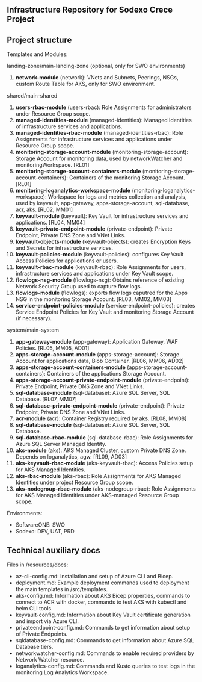Infrastructure Repository for Sodexo Crece Project
--------------------------------------------------

## Project structure

Templates and Modules:

landing-zone/main-landing-zone (optional, only for SWO environments)

1. **network-module** (network): VNets and Subnets, Peerings, NSGs, custom Route Table for AKS, only for SWO environment.

shared/main-shared

1. **users-rbac-module** (users-rbac): Role Assignments for administrators under Resource Group scope.
2. **managed-identities-module** (managed-identities): Managed Identities of infrastructure services and applications.
3. **managed-identities-rbac-module** (managed-identities-rbac): Role Assignments for infrastructure services and applications under Resource Group scope.
4. **monitoring-storage-account-module** (monitoring-storage-account): Storage Account for monitoring data, used by networkWatcher and monitoringWorkspace. \[RL01\]
5. **monitoring-storage-account-containers-module** (monitoring-storage-account-containers): Containers of the monitoring Storage Account. \[RL01\]
6. **monitoring-loganalytics-workspace-module** (monitoring-loganalytics-workspace): Workspace for logs and metrics collection and analysis, used by keyvault, app-gateway, apps-storage-account, sql-database, acr, aks. \[RL02, MM01\]
7. **keyvault-module** (keyvault): Key Vault for infrastructure services and applications. \[RL04, MM04\]
8. **keyvault-private-endpoint-module** (private-endpoint): Private Endpoint, Private DNS Zone and VNet Links.
9. **keyvault-objects-module** (keyvault-objects): creates Encryption Keys and Secrets for infrastructure services.
10. **keyvault-policies-module** (keyvault-policies): configures Key Vault Access Policies for applications or users.
11. **keyvault-rbac-module** (keyvault-rbac): Role Assignments for users, infrastructure services and applications under Key Vault scope.
12. **flowlogs-nsg-module** (flowlogs-nsg): Obtains reference of existing Network Security Group used to capture flow logs.
13. **flowlogs-module** (flowlogs): exports flow logs caputred for the Apps NSG in the monitoring Storage Account. \[RL03, MM02, MM03\]
14. **service-endpoint-policies-module** (service-endpoint-policies): creates Service Endpoint Policies for Key Vault and monitoring Storage Account (if necessary).

system/main-system

1. **app-gateway-module** (app-gateway): Application Gateway, WAF Policies. \[RL05, MM05, AD01\]
2. **apps-storage-account-module** (apps-storage-account): Storage Account for applications data, Blob Container. [RL06, MM06, AD02\]
3. **apps-storage-account-containers-module** (apps-storage-account-containers): Containers of the applications Storage Account.
4. **apps-storage-account-private-endpoint-module** (private-endpoint): Private Endpoint, Private DNS Zone and VNet Links.
5. **sql-database-module** (sql-database): Azure SQL Server, SQL Database. \[RL07, MM07\]
6. **sql-database-private-endpoint-module** (private-endpoint): Private Endpoint, Private DNS Zone and VNet Links.
7. **acr-module** (acr): Container Registry required by aks. \[RL08, MM08\]
8. **sql-database-module** (sql-database): Azure SQL Server, SQL Database.
9. **sql-database-rbac-module** (sql-database-rbac): Role Assignments for Azure SQL Server Managed Identity.
10. **aks-module** (aks): AKS Managed Cluster, custom Private DNS Zone. Depends on loganalytics, agw. \[RL09, AD03\]
11. **aks-keyvault-rbac-module** (aks-keyvault-rbac): Access Policies setup for AKS Managed Identities.
12. **aks-rbac-module** (aks-rbac): Role Assignments for AKS Managed Identities under project Resource Group scope.
13. **aks-nodegroup-rbac-module** (aks-nodegroup-rbac): Role Assignments for AKS Managed Identities under AKS-managed Resource Group scope.

Environments:

* SoftwareONE: SWO
* Sodexo: DEV, UAT, PRD

## Technical auxiliary docs

Files in /resources/docs:

* az-cli-config.md: Installation and setup of Azure CLI and Bicep.
* deployment.md: Example deployment commands used to deployment the main templates in /src/templates.
* aks-config.md: Information about AKS Bicep properties, commands to connect to ACR with docker, commands to test AKS with kubectl and helm CLI tools.
* keyvault-config.md: Information about Key Vault certificate generation and import via Azure CLI.
* privateendpoint-config.md: Commands to get information about setup of Private Endpoints.
* sqldatabase-config.md: Commands to get information about Azure SQL Database tiers.
* networkwatcher-config.md: Commands to enable required providers by Network Watcher resource.
* loganalytics-config.md: Commands and Kusto queries to test logs in the monitoring Log Analytics Workspace.